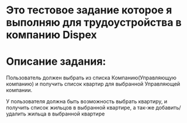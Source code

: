 # Это тестовое задание которое я выполняю для трудоустройства в компанию Dispex
# Описание задания:
Пользователь должен выбрать из списка Компанию(Управляющую компанию) 
и получить список квартир для выбранной Управляющей компании.

У пользователя должна быть возможность выбрать квартиру, 
и получить список жильцов в выбранной квартире, 
а так-же добавить/удалить жильца в выбранной квартире

